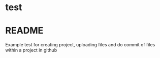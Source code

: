 # test
# README
Example test for creating project, uploading files and do commit of files within a project in github
